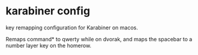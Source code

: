 # karabiner config

key remapping configuration for Karabiner on macos.

Remaps command* to qwerty while on dvorak, and maps the spacebar to a number
layer key on the homerow.
